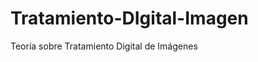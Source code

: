 Tratamiento-DIgital-Imagen
==========================

Teoría sobre Tratamiento Digital de Imágenes
